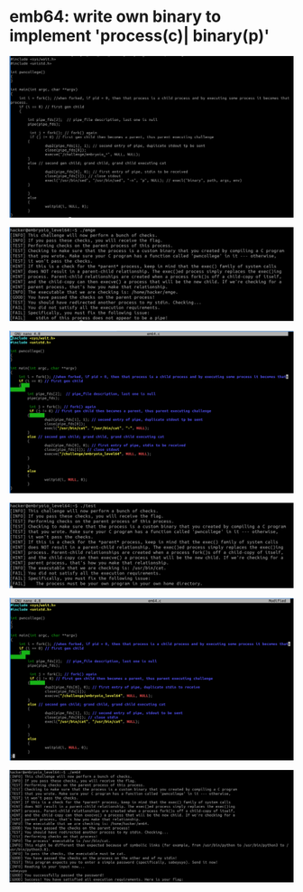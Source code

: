 # emb64: write own binary to implement 'process(c)| binary(p)'

![I made a general embryoio solution. For sed -n 'p' shows all results.](<../.gitbook/assets/image (82).png>)

![Now I need to do stdin redirection.](<../.gitbook/assets/image (14).png>)

![So I changed my source code like this.](<../.gitbook/assets/image (33).png>)

![Not works. Seems like what checker.py checks is parent process.](<../.gitbook/assets/image (25).png>)

![Then what about this?](<../.gitbook/assets/image (83).png>)

![It works.](<../.gitbook/assets/image (218).png>)
